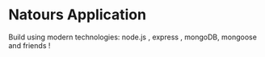 # Natours Application

Build using modern technologies: node.js , express , mongoDB, mongoose and friends !
